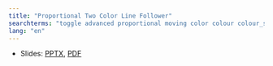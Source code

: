 ```yaml
---
title: "Proportional Two Color Line Follower"
searchterms: "toggle advanced proportional moving color colour colour_sensor two_colour_line_follower line_straddle colour_sensor proportional_two_color_line_follower"
lang: "en"
---
```

 <ul>
 <li class="ng-binding">Slides:
 <a href="translations/en-us/advanced/LineFollower.pptx">PPTX</a>,
 <a href="translations/en-us/advanced/LineFollower.pdf">PDF</a>
 </li>
 </ul>
